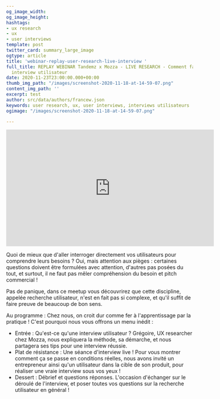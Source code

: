 ```yaml
---
og_image_width: 
og_image_height: 
hashtags:
- ux research
- ux
- user interviews
template: post
twitter_card: summary_large_image
ogtype: article
title: 'webinar-replay-user-research-live-interview '
full_title: REPLAY WEBINAR Tandemz x Mozza - LIVE RESEARCH - Comment faire une bonne
  interview utilisateur
date: 2020-11-23T23:00:00.000+00:00
thumb_img_path: "/images/screenshot-2020-11-18-at-14-59-07.png"
content_img_path: ''
excerpt: test
author: src/data/authors/francew.json
keywords: user research, ux, user interviews, interviews utilisateurs
ogimage: "/images/screenshot-2020-11-18-at-14-59-07.png"

---
```

<iframe width="560" height="315" src="https://www.youtube.com/embed/HNqi42Fu6wk" frameborder="0" allow="accelerometer; autoplay; clipboard-write; encrypted-media; gyroscope; picture-in-picture" allowfullscreen></iframe>

Quoi de mieux que d'aller interroger directement vos utilisateurs pour comprendre leurs besoins ? Oui, mais attention aux pièges : certaines questions doivent être formulées avec attention, d'autres pas posées du tout, et surtout, il ne faut pas mêler compréhension du besoin et pitch commercial !

Pas de panique, dans ce meetup vous découvrirez que cette discipline, appelée recherche utilisateur, n'est en fait pas si complexe, et qu'il suffit de faire preuve de beaucoup de bon sens. 

Au programme : Chez nous, on croit dur comme fer à l'apprentissage par la pratique ! C'est pourquoi nous vous offrons un menu inédit :

* Entrée : Qu'est-ce qu'une interview utilisateur ? Grégoire, UX researcher chez Mozza, nous expliquera la méthode, sa démarche, et nous partagera ses tips pour une interview réussie.
* Plat de résistance : Une séance d'interview live ! Pour vous montrer comment ça se passe en conditions réelles, nous avons invité un entrepreneur ainsi qu'un utilisateur dans la cible de son produit, pour réaliser une vraie interview sous vos yeux !
* Dessert : Débrief et questions réponses. L'occasion d'échanger sur le déroulé de l'interview, et poser toutes vos questions sur la recherche utilisateur en général !